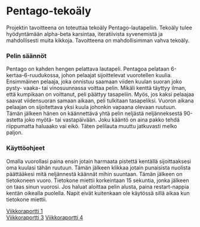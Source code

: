# Pentago-tekoäly
Projektin tavoitteena on toteuttaa tekoäly Pentago-lautapeliin. Tekoäly tulee hyödyntämään alpha-beta karsintaa, iteratiivista syvenemistä
ja mahdollisesti muita kikkoja. Tavoitteena on mahdollisimman vahva tekoäly.

### Pelin säännöt
Pentago on kahden hengen pelattava lautapeli. Pentagoa pelataan 6-kertaa-6-ruudukossa, johon pelaajat sijoittelevat vuorotellen kuulia. Ensimmäinen pelaaja, joka onnistuu saamaan viiden kuulan suoran joko pysty- vaaka- tai vinosuunnassa voittaa pelin. Mikäli kenttä täyttyy ilman, että kumpikaan on voittanut, peli päättyy tasapeliin. Myös, jos kaksi pelaajaa saavat viidensuoran samaan aikaan, peli tulkitaan tasapeliksi. Vuoron aikana pelaajan on sijoitettava yksi kuula johonkin vapaana olevaan ruutuun. Tämän jälkeen hänen on käännettävä yhtä pelin neljästä neljänneksestä 90-astetta joko myötä- tai vastapäivään. Joku kääntö on aina pakko tehdä riippumatta haluaako vai eikö. Täten pelilauta muuttu jatkuvasti melko paljon.

### Käyttöohjeet
Omalla vuorollasi paina ensin jotain harmaata pistettä kentällä sijoittaaksesi oma kuulasi tähän ruutuun. Tämän jälkeen klikkaa jotain punaisista nuolista päättääkesi mitä neljännestä käännät mihin suuntaan. Tämän jälkeen on tietokoneen vuoro. Tietokone miettii korkeintaan 15 sekuntia, jonka jälkeen on taas sinun vuorosi. Jos haluat aloittaa pelin alusta, paina restart-nappia kentän oikealla puolella. Napit eivät kuitenkaan ole käytössä sillä aikaa kun tietokone miettii.

[Viikkoraportti 1](https://github.com/tykkipeli/PentagoProject/blob/master/Dokumentaatio/viikkoraportti1.md)  
[Viikkoraportti 3](https://github.com/tykkipeli/PentagoProject/blob/master/Dokumentaatio/viikkoraportti3.md)
[Viikkoraportti 4](https://github.com/tykkipeli/PentagoProject/blob/master/Dokumentaatio/viikkoraportti4.md)
